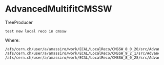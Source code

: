 # AdvancedMultifitCMSSW

TreeProducer

    test new local reco in cmssw 
    

Where:

    /afs/cern.ch/user/a/amassiro/work/ECAL/LocalReco/CMSSW_8_0_20/src/AdvancedMultifitCMSSW
    /afs/cern.ch/user/a/amassiro/work/ECAL/LocalReco/CMSSW_9_2_1/src/AdvancedMultifitCMSSW
    /afs/cern.ch/user/a/amassiro/work/ECAL/LocalReco/CMSSW_8_0_28/src/AdvancedMultifitCMSSW
    
    
